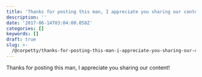 ```yaml
---
title: 'Thanks for posting this man, I appreciate you sharing our content!'
description: ''
date: '2017-06-14T03:04:00.058Z'
categories: []
keywords: []
draft: true
slug: >-
  /@corpetty/thanks-for-posting-this-man-i-appreciate-you-sharing-our-content-df5371a1fd54
---
```


Thanks for posting this man, I appreciate you sharing our content!